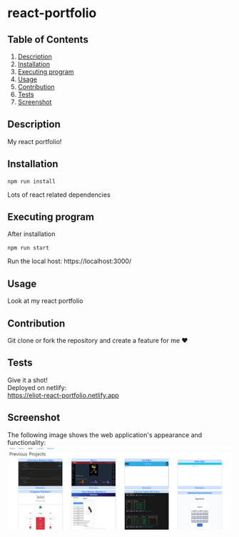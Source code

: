 # react-portfolio

## Table of Contents

<ol>
<li>
<a href="#description"> Description </a>
</li>
<li><a href="#installation"> Installation </a>
</li>
<li>
<a href="#executing-program"> Executing program </a>
</li>
<li><a href="#usage"> Usage </a>
</li>
<li><a href="#contribution"> Contribution </a>
</li>
<li>
<a href="#tests"> Tests </a>
</li>
<li>
<a href="#screenshot"> Screenshot </a>
</li>
</ol>

## Description

My react portfolio!

## Installation

```
npm run install
```

Lots of react related dependencies

## Executing program

After installation
<br>

```
npm run start
```

Run the local host: https://localhost:3000/

## Usage

Look at my react portfolio

## Contribution

Git clone or fork the repository and create a feature for me ❤️

## Tests

Give it a shot!
<br>
Deployed on netlify:
<br>
https://eliot-react-portfolio.netlify.app


## Screenshot
The following image shows the web application's appearance and functionality:
![Screenshot of main page](./src/assets/image.png)